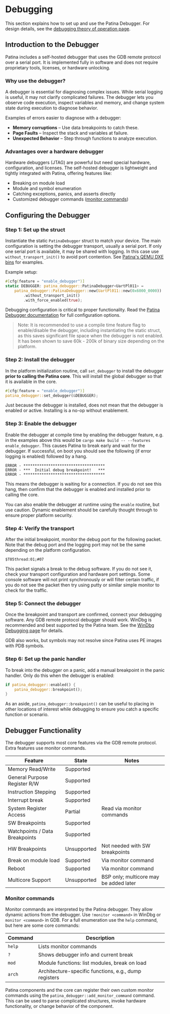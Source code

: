 # Debugging

This section explains how to set up and use the Patina Debugger. For design details, see the
[debugging theory of operation page](../dxe_core/debugging.md).

## Introduction to the Debugger

Patina includes a self-hosted debugger that uses the GDB remote protocol over a serial port.
It is implemented fully in software and does not require proprietary tools, licenses, or hardware
unlocking.

### Why use the debugger?

A debugger is essential for diagnosing complex issues. While serial logging is useful, it may not
clarify complicated failures. The debugger lets you observe code execution, inspect variables and
memory, and change system state during execution to diagnose behavior.

Examples of errors easier to diagnose with a debugger:

- **Memory corruptions** – Use data breakpoints to catch these.
- **Page Faults** – Inspect the stack and variables at failure.
- **Unexpected Behavior** – Step through functions to analyze execution.

### Advantages over a hardware debugger

Hardware debuggers (JTAG) are powerful but need special hardware, configuration, and licenses.
The self-hosted debugger is lightweight and tightly integrated with Patina, offering features like:

- Breaking on module load
- Module and symbol enumeration
- Catching exceptions, panics, and asserts directly
- Customized debugger commands ([monitor commands](#monitor-commands))

## Configuring the Debugger

### Step 1: Set up the struct

Instantiate the static `PatinaDebugger` struct to match your device. The main configuration is
setting the debugger transport, usually a serial port. If only one serial port is available, it may
be shared with logging. In this case use `without_transport_init()` to avoid port contention. See
[Patina's QEMU DXE bins](https://github.com/OpenDevicePartnership/patina-dxe-core-qemu/tree/main/bin)
for examples.

Example setup:

```rust
#[cfg(feature = "enable_debugger")]
static DEBUGGER: patina_debugger::PatinaDebugger<UartPl011> =
    patina_debugger::PatinaDebugger::new(UartPl011::new(0x6000_0000))
        .without_transport_init()
        .with_force_enabled(true);
```

Debugging configuration is critical to proper functionality. Read the [Patina Debugger documentation](https://github.com/OpenDevicePartnership/patina/blob/main/core/patina_debugger/src/debugger.rs)
for full configuration options.

> Note: It is recommended to use a compile time feature flag to enable/disable the debugger, including instantiating the
> static struct, as this saves significant file space when the debugger is not enabled. It has been shown to save
> 60k - 200k of binary size depending on the platform.

### Step 2: Install the debugger

In the platform initialization routine, call `set_debugger` to install the debugger
**prior to calling the Patina core**. This will install the global debugger so that
it is available in the core.

```rust
#[cfg(feature = "enable_debugger")]
patina_debugger::set_debugger(&DEBUGGER);
```

Just because the debugger is installed, does not mean that the debugger is enabled
or active. Installing is a no-op without enablement.

### Step 3: Enable the debugger

Enable the debugger at compile time by enabling the debugger feature, e.g. in the examples above this would be
`cargo make build -- --features enable_debugger`. This causes Patina to
break early and wait for the debugger. If successful, on boot you should see the following
(if error logging is enabled) followed by a hang.

```text
ERROR - ************************************
ERROR - ***  Initial debug breakpoint!   ***
ERROR - ************************************
```

This means the debugger is waiting for a connection. If you do not see this hang,
then confirm that the debugger is enabled and installed prior to calling the core.

You can also enable the debugger at runtime using the `enable` routine, but use caution.
Dynamic enablement should be carefully thought through to ensure proper platform security.

### Step 4: Verify the transport

After the initial breakpoint, monitor the debug port for the following packet.
Note that the debug port and the logging port may not be the same depending on
the platform configuration.

```text
$T05thread:01;#07
```

This packet signals a break to the debug software. If you do not see it, check your transport
configuration and hardware port settings. Some console software will not print
synchronously or will filter certain traffic, if you do not see the packet then try using
putty or similar simple monitor to check for the traffic.

### Step 5: Connect the debugger

Once the breakpoint and transport are confirmed, connect your debugging software. Any GDB remote
protocol debugger should work. WinDbg is recommended and best supported by the Patina team.
See the [WinDbg Debugging page](debugging/windbg_debugging.md) for details.

GDB also works, but symbols may not resolve since Patina uses PE images with PDB symbols.

### Step 6: Set up the panic handler

To break into the debugger on a panic, add a manual breakpoint in the panic handler. Only do this
when the debugger is enabled:

```rust
if patina_debugger::enabled() {
    patina_debugger::breakpoint();
}
```

As an aside, `patina_debugger::breakpoint()` can be useful to placing in other locations
of interest while debugging to ensure you catch a specific function or scenario.

## Debugger Functionality

The debugger supports most core features via the GDB remote protocol. Extra features use monitor
commands.

| Feature                       | State        | Notes                                  |
|-------------------------------|--------------|----------------------------------------|
| Memory Read/Write             | Supported    |                                        |
| General Purpose Register R/W  | Supported    |                                        |
| Instruction Stepping          | Supported    |                                        |
| Interrupt break               | Supported    |                                        |
| System Register Access        | Partial      | Read via monitor commands              |
| SW Breakpoints                | Supported    |                                        |
| Watchpoints / Data Breakpoints| Supported    |                                        |
| HW Breakpoints                | Unsupported  | Not needed with SW breakpoints         |
| Break on module load          | Supported    | Via monitor command                    |
| Reboot                        | Supported    | Via monitor command                    |
| Multicore Support             | Unsupported  | BSP only; multicore may be added later |

### Monitor commands

Monitor commands are interpreted by the Patina debugger. They allow dynamic actions from the
debugger. Use `!monitor <command>` in WinDbg or `monitor <command>` in GDB. For a full
enumeration use the `help` command, but here are some core commands:

| Command     | Description                                           |
|-------------|-------------------------------------------------------|
| `help`      | Lists monitor commands                                |
| `?`         | Shows debugger info and current break                 |
| `mod`       | Module functions: list modules, break on load         |
| `arch`      | Architecture-specific functions, e.g., dump registers |

Patina components and the core can register their own custom monitor commands using the
`patina_debugger::add_monitor_command` command. This can be used to parse complicated
structures, invoke hardware functionality, or change behavior of the component.
